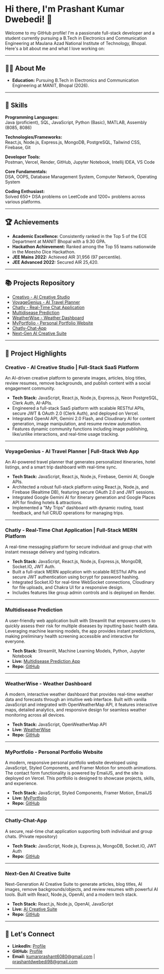 # Hi there, I'm Prashant Kumar Dwebedi! 👋

Welcome to my GitHub profile! I'm a passionate full-stack developer and a student currently pursuing a B.Tech in Electronics and Communication Engineering at Maulana Azad National Institute of Technology, Bhopal.  
Here's a bit about me and what I love working on:

---

## 🧑‍💻 About Me

- **Education:** Pursuing B.Tech in Electronics and Communication Engineering at MANIT, Bhopal (2026).

---

## 🚀 Skills

**Programming Languages:**  
Java (proficient), SQL, JavaScript, Python (Basic), MATLAB, Assembly (8085, 8086)

**Technologies/Frameworks:**  
React.js, Node.js, Express.js, MongoDB, PostgreSQL, Tailwind CSS, Firebase, Git

**Developer Tools:**  
Postman, Vercel, Render, GitHub, Jupyter Notebook, Intellij IDEA, VS Code

**Core Fundamentals:**  
DSA, OOPS, Database Management System, Computer Network, Operating System

**Coding Enthusiast:**  
Solved 650+ DSA problems on LeetCode and 1200+ problems across various platforms.

---

## 🏆 Achievements

- **Academic Excellence:** Consistently ranked in the Top 5 of the ECE Department at MANIT Bhopal with a 9.30 GPA.
- **Hackathon Achievement:** Ranked among the Top 55 teams nationwide in the Meesho Dice Hackathon.
- **JEE Mains 2022:** Achieved AIR 31,956 (97 percentile).
- **JEE Advanced 2022:** Secured AIR 25,420.

---

## 📚 Projects Repository

- [Creativo - AI Creative Studio](#creativo---ai-creative-studio)  
- [VoyageGenius - AI Travel Planner](#voyagegenius---ai-travel-planner)  
- [Chatly - Real-Time Chat Application](#chatly---real-time-chat-application)  
- [Multidisease Prediction](#multidisease-prediction)
- [WeatherWise - Weather Dashboard](#weatherwise---weather-dashboard)
- [MyPortfolio - Personal Portfolio Website](#myportfolio---personal-portfolio-website)
- [Chatly-Chat-App](#chatly-chat-app)
- [Next-Gen AI Creative Suite](#next-gen-ai-creative-suite)

---

## 🌟 Project Highlights

### Creativo - AI Creative Studio | Full-Stack SaaS Platform
An AI-driven creative platform to generate images, articles, blog titles, review resumes, remove backgrounds, and publish content with a social engagement community.

- **Tech Stack:** JavaScript, React.js, Node.js, Express.js, Neon PostgreSQL, Clerk Auth, AI-APIs.
- Engineered a full-stack SaaS platform with scalable RESTful APIs, secure JWT & OAuth 2.0 (Clerk Auth), and deployed on Vercel.
- Integrated OpenAI API, Gemini 2.0 Flash, and Cloudinary AI for content generation, image manipulation, and resume review automation.
- Features dynamic community functions including image publishing, like/unlike interactions, and real-time usage tracking.

---

### VoyageGenius - AI Travel Planner | Full-Stack Web App
An AI-powered travel planner that generates personalized itineraries, hotel listings, and a smart trip dashboard with real-time sync.

- **Tech Stack:** JavaScript, React.js, Node.js, Firebase, Gemini AI, Google APIs.
- Architected a robust full-stack platform using React.js, Node.js, and Firebase (Realtime DB), featuring secure OAuth 2.0 and JWT sessions.
- Integrated Google Gemini AI for itinerary generation and Google Places API for finding hotels & attractions.
- Implemented a "My Trips" dashboard with dynamic routing, toast feedback, and full CRUD operations for managing trips.

---

### Chatly - Real-Time Chat Application | Full-Stack MERN Platform
A real-time messaging platform for secure individual and group chat with instant message delivery and typing indicators.

- **Tech Stack:** JavaScript, React.js, Node.js, Express.js, MongoDB, Socket.IO, JWT Auth.
- Built a full-stack MERN application with scalable RESTful APIs and secure JWT authentication using bcrypt for password hashing.
- Integrated Socket.IO for real-time WebSocket connections, Cloudinary for file uploads, and Chakra UI for a responsive design.
- Includes features like group admin controls and is deployed on Render.

---

### Multidisease Prediction
A user-friendly web application built with Streamlit that empowers users to quickly assess their risk for multiple diseases by inputting basic health data. Leveraging machine learning models, the app provides instant predictions, making preliminary health screening accessible and interactive for everyone.
- **Tech Stack:** Streamlit, Machine Learning Models, Python, Jupyter Notebook  
- **Live:** [Multidisease Prediction App](https://multidiseaseprediction-25akgrnjzbuwzedi63rziw.streamlit.app)  
- **Repo:** [GitHub](https://github.com/PrashantKumarD/Multidisease_prediction)

---

### WeatherWise - Weather Dashboard
A modern, interactive weather dashboard that provides real-time weather data and forecasts through an intuitive web interface. Built with vanilla JavaScript and integrated with OpenWeatherMap API, it features interactive maps, detailed analytics, and responsive design for seamless weather monitoring across all devices.
- **Tech Stack:** JavaScript, OpenWeatherMap API  
- **Live:** [WeatherWise](https://weather-app-rosy-phi-99.vercel.app)  
- **Repo:** [GitHub](https://github.com/PrashantKumarD/weather-app)

---

### MyPortfolio - Personal Portfolio Website
A modern, responsive personal portfolio website developed using JavaScript, Styled Components, and Framer Motion for smooth animations. The contact form functionality is powered by EmailJS, and the site is deployed on Vercel. This portfolio is designed to showcase projects, skills, and experience.
- **Tech Stack:** JavaScript, Styled Components, Framer Motion, EmailJS  
- **Live:** [MyPortfolio](https://my-portfolio-eta-nine-32.vercel.app)  
- **Repo:** [GitHub](https://github.com/PrashantKumarD/MyPortfolio)

---

### Chatly-Chat-App
A secure, real-time chat application supporting both individual and group chats. (Private repository)
- **Tech Stack:** JavaScript, Node.js, Express.js, MongoDB, Socket.IO, JWT Auth  
- **Repo:** [GitHub](https://github.com/PrashantKumarD/chatly-chat-app)

---

### Next-Gen AI Creative Suite
Next-Generation AI Creative Suite to generate articles, blog titles, AI images, remove backgrounds/objects, and review resumes with powerful AI tools. Built with React, Node.js, OpenAI, and a modern tech stack.
- **Tech Stack:** React.js, Node.js, OpenAI, JavaScript  
- **Live:** [AI Creative Suite](https://new-saas-app-client.vercel.app)  
- **Repo:** [GitHub](https://github.com/PrashantKumarD/new-saas-app)

---

## 🤝 Let's Connect

- **LinkedIn:** [Profile](https://www.linkedin.com/in/prashant-kumar-dwebedi)  
- **GitHub:** [Profile](https://github.com/PrashantKumarD)  
- **Email:** kumarprashant6080@gmail.com | prashantdwebedi98@gmail.com

---
